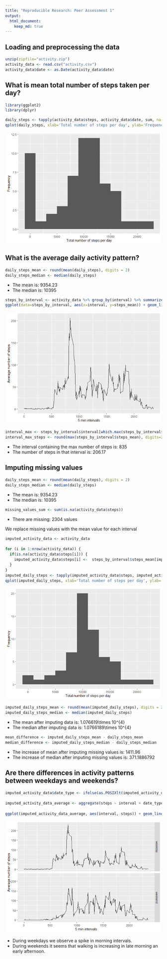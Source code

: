 ```yaml
---
title: "Reproducible Research: Peer Assessment 1"
output: 
  html_document:
    keep_md: true
---
```


## Loading and preprocessing the data

```r
unzip(zipfile="activity.zip")
activity_data <- read.csv("activity.csv")
activity_data$date <- as.Date(activity_data$date)
```

## What is mean total number of steps taken per day?

```r
library(ggplot2)
library(dplyr)
```


```r
daily_steps <- tapply(activity_data$steps, activity_data$date, sum, na.rm=TRUE)
qplot(daily_steps, xlab='Total number of steps per day', ylab='Frequency', binwidth=2000)
```

![](PA1_template_files/figure-html/unnamed-chunk-3-1.png)<!-- -->

## What is the average daily activity pattern?

```r
daily_steps_mean <- round(mean(daily_steps), digits = 2)
daily_steps_median <- median(daily_steps)
```
* The mean is: 9354.23
* The median is: 10395


```r
steps_by_interval <- activity_data %>% group_by(interval) %>% summarize(steps_mean = mean(steps, na.rm = TRUE))
ggplot(data=steps_by_interval, aes(x=interval, y=steps_mean)) + geom_line() + xlab("5 min intervals") + ylab("Average number of steps")
```

![](PA1_template_files/figure-html/unnamed-chunk-5-1.png)<!-- -->

```r
interval_max <- steps_by_interval$interval[which.max(steps_by_interval$steps_mean)]
interval_max_steps <- round(max(steps_by_interval$steps_mean), digits=2)
```
* The interval containing the max number of steps is: 835
* The number of steps in that interval is: 206.17

## Imputing missing values

```r
daily_steps_mean <- round(mean(daily_steps), digits = 2)
daily_steps_median <- median(daily_steps)
```
* The mean is: 9354.23
* The median is: 10395


```r
missing_values_sum <- sum(is.na(activity_data$steps))
```
* There are missing: 2304 values

We replace missing values with the mean value for each interval

```r
imputed_activity_data <- activity_data

for (i in 1:nrow(activity_data)) {
  if(is.na(activity_data$steps[i])) {
    imputed_activity_data$steps[i] <-  steps_by_interval$steps_mean[imputed_activity_data$interval[i] == steps_by_interval$interval]
  }
}
imputed_daily_steps <- tapply(imputed_activity_data$steps, imputed_activity_data$date, sum, na.rm=TRUE)
qplot(imputed_daily_steps, xlab='Total number of steps per day', ylab='Frequency', binwidth=2000)
```

![](PA1_template_files/figure-html/unnamed-chunk-8-1.png)<!-- -->

```r
imputed_daily_steps_mean <- round(mean(imputed_daily_steps), digits = 2)
imputed_daily_steps_median <- median(imputed_daily_steps)
```
* The mean after imputing data is: 1.076619\times 10^{4}
* The median after imputing data is: 1.0766189\times 10^{4}


```r
mean_difference <- imputed_daily_steps_mean - daily_steps_mean
median_difference <- imputed_daily_steps_median - daily_steps_median
```
* The increase of mean after imputing missing values is: 1411.96
* The increase of median after imputing missing values is: 371.1886792

## Are there differences in activity patterns between weekdays and weekends?

```r
imputed_activity_data$date_type <- ifelse(as.POSIXlt(imputed_activity_data$date)$wday %in% c(0, 6), "weekend", "weekday")

imputed_activity_data_average <- aggregate(steps ~ interval + date_type, data = imputed_activity_data, mean)

ggplot(imputed_activity_data_average, aes(interval, steps)) + geom_line() + facet_grid(date_type ~ .) + xlab("5 min intervals") + ylab("Average number of steps")
```

![](PA1_template_files/figure-html/unnamed-chunk-11-1.png)<!-- -->

* During weekdays we observe a spike in morning intervals.
* During weekends it seems that walking is increasing in late morning an early afternoon.
